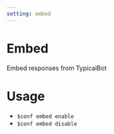 ```yaml
---
setting: embed
---
```


# Embed

Embed responses from TypicalBot

# Usage

- `$conf embed enable`
- `$conf embed disable`
